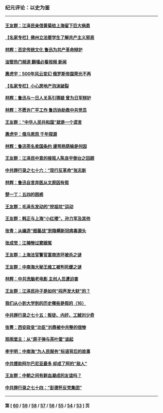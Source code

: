 ### 纪元评论：以史为鉴
---
#### [王友群：江泽民亲信黄菊给上海留下巨大祸患](../../pages/nsc1028/n13738097.md?05210330) 
#### [【名家专栏】佛州立法要学生了解共产主义邪恶](../../pages/nsc1028/n13739214.md?05210330) 
#### [林辉：否定传统文化 鲁迅为共产革命辩护](../../pages/nsc1028/n13738481.md?05210330) 
#### [油管热门频道 翻墙必看视频 新闻](ok?05210330)
#### [惠虎宇：500年风云变幻 俄罗斯帝国荣光不再](../../pages/nsc1028/n13738652.md?05210330) 
#### [【名家专栏】小心房地产泡沫破裂](../../pages/nsc1028/n13736895.md?05210330) 
#### [林辉：鲁迅与一日人关系引猜疑 曾为日军辩护](../../pages/nsc1028/n13736182.md?05210330) 
#### [林辉：不愿许广平工作 鲁迅协助救中共党员](../../pages/nsc1028/n13732075.md?05210330) 
#### [王友群：“中华人民共和国”就是一个谎言](../../pages/nsc1028/n13729052.md?05210330) 
#### [惠虎宇：俄乌恩怨 千年探源](../../pages/nsc1028/n13727306.md?05210330) 
#### [林辉：鲁迅签名卖国条约 谩骂杨荫榆是何因](../../pages/nsc1028/n13728824.md?05210330) 
#### [王友群：江泽民中意的接班人陈良宇倒台之回顾](../../pages/nsc1028/n13727137.md?05210330) 
#### [中共罪行录之七十六：“现行反革命”张志新](../../pages/nsc1028/n13726926.md?05210330) 
#### [林辉：鲁迅自言弃医从文原因有假](../../pages/nsc1028/n13727240.md?05210330) 
#### [楚一丁：五四的困惑](../../pages/nsc1028/n13725250.md?05210330) 
#### [王友群：毛泽东发动的“挖祖坟”运动](../../pages/nsc1028/n13723639.md?05210330) 
#### [王友群：韩正与上海“小红楼”、孙力军及其他](../../pages/nsc1028/n13719454.md?05210330) 
#### [张青：从编造“细菌战”到隐瞒新冠病毒源头](../../pages/nsc1028/n13713424.md?05210330) 
#### [张成觉：江楠惨过窦娥冤](../../pages/nsc1028/n13713593.md?05210330) 
#### [王友群：上海法官警官富商连环被杀之谜](../../pages/nsc1028/n13712763.md?05210330) 
#### [王友群：中南海大秘王维工被判死缓之谜](../../pages/nsc1028/n13705201.md?05210330) 
#### [林辉：中共洗脑老电影 主创人员遭迫害](../../pages/nsc1028/n13699437.md?05210330) 
#### [王友群：江泽民孙子是如何“闷声发大财”的？](../../pages/nsc1028/n13693213.md?05210330) 
#### [我们从小到大学到的历史哪些是假的（16）](../../pages/nsc1028/n13692503.md?05210330) 
#### [中共罪行录之七十五：叛徒、内奸、工贼刘少奇](../../pages/nsc1028/n13688599.md?05210330) 
#### [张菁：西安政变“功臣”刘鼎被中共整的很惨](../../pages/nsc1028/n13679371.md?05210330) 
#### [观雨堂主：从“原子弹与茶叶蛋”谈起](../../pages/nsc1028/n13677405.md?05210330) 
#### [李宇明：中南海“为人民服务”标语背后的故事](../../pages/nsc1028/n13677266.md?05210330) 
#### [中共援助阿尔巴尼亚最多 却成了阿的“敌人”](../../pages/nsc1028/n13675049.md?05210330) 
#### [王友群：中朝之间有鲜血凝成的友谊吗？](../../pages/nsc1028/n13660401.md?05210330) 
#### [中共罪行录之七十四：“彭德怀反党集团”](../../pages/nsc1028/n13655741.md?05210330) 

---
#### 第 [ [60](./60.md?05210330) / [59](./59.md?05210330) / [58](./58.md?05210330) / [57](./57.md?05210330) / [56](./56.md?05210330) / [55](./55.md?05210330) / [54](./54.md?05210330) / [53](./53.md?05210330) ] 页
